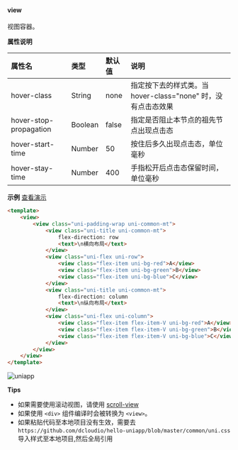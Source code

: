 #### view

视图容器。

**属性说明**

|属性名|类型|默认值|说明|
|:-|:-|:-|:-|
|hover-class|String|none|指定按下去的样式类。当 hover-class="none" 时，没有点击态效果|
|hover-stop-propagation|Boolean|false|指定是否阻止本节点的祖先节点出现点击态|
|hover-start-time|Number|50|按住后多久出现点击态，单位毫秒|
|hover-stay-time|Number|400|手指松开后点击态保留时间，单位毫秒|

**示例** [查看演示](https://uniapp.dcloud.io/h5/pages/component/view/view)
 
```html
<template>
    <view>
        <view class="uni-padding-wrap uni-common-mt">
            <view class="uni-title uni-common-mt">
                flex-direction: row
                <text>\n横向布局</text>
            </view>
            <view class="uni-flex uni-row">
                <view class="flex-item uni-bg-red">A</view>
                <view class="flex-item uni-bg-green">B</view>
                <view class="flex-item uni-bg-blue">C</view>
            </view>
            <view class="uni-title uni-common-mt">
                flex-direction: column
                <text>\n纵向布局</text>
            </view>
            <view class="uni-flex uni-column">
                <view class="flex-item flex-item-V uni-bg-red">A</view>
                <view class="flex-item flex-item-V uni-bg-green">B</view>
                <view class="flex-item flex-item-V uni-bg-blue">C</view>
            </view>
        </view>
    </view>
</template>
```
 
![uniapp](https://img-cdn-qiniu.dcloud.net.cn/uniapp/doc/img/view.png)
 
**Tips**

- 如果需要使用滚动视图，请使用 [scroll-view](/component/scroll-view)
- 如果使用 `<div>` 组件编译时会被转换为 `<view>`。
- 如果粘贴代码至本地项目没有生效，需要去 `https://github.com/dcloudio/hello-uniapp/blob/master/common/uni.css` 导入样式至本地项目,然后全局引用
